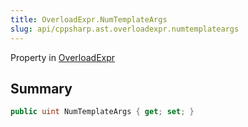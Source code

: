 ```yaml
---
title: OverloadExpr.NumTemplateArgs
slug: api/cppsharp.ast.overloadexpr.numtemplateargs
---
```

Property in [OverloadExpr](/api/cppsharp/ast/overloadexpr)

## Summary



```csharp
public uint NumTemplateArgs { get; set; }
```

